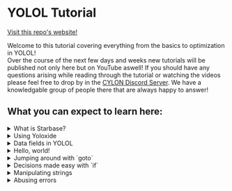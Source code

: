 # YOLOL Tutorial

[Visit this repo's website!](http://yolol.info)

Welcome to this tutorial covering everything from the basics to optimization in YOLOL!<br>
Over the course of the next few days and weeks new tutorials will be published not only here but on YouTube aswell!
If you should have any questions arising while reading through the tutorial or watching the videos please feel free to 
drop by in the [CYLON Discord Server](https://discord.gg/jkXcT74). We have a knowledgable group of people there that are
always happy to answer!


## What you can expect to learn here:

<details>
  <summary> What is Starbase? </summary>
  
  > An overview of YOLOL, it's creators and documentation.<br><br>
  >**Stuff to learn in this chapter:**
  >+ YOLOL and the name's meaning
  >+ Information about Starbase and it's creators Frozenbyte
  >+ Official documentation of YOLOL<br>
  >
  >|[Read more](tutorial_md/c1.md)|
  >|:--:|
</details>

<details>
  <summary> Using Yoloxide </summary>
  
  > A dive into the tool which we will be using to write YOLOL.<br><br>
  >**Stuff to learn in this chapter:**
  >+ Creating a device in Yoloxide and making it scriptable
  >+ How YOLOL is being executed
  >
  >|[Read more](tutorial_md/c2.md)|
  >|:--:|
</details>

<details>
  <summary> Data fields in YOLOL </summary>
  
  > All around data-fields, variables and the game-changing colon.<br><br>
  >**Stuff to learn in this chapter:**
  >+ Defining variables and assigning values
  >+ The difference between non-colon- and colon-variables
  >+ Creating more devices and accessing their variables
  >
  >|[Read more](tutorial_md/c3.md)|
  >|:--:|
</details>

<details>
  <summary> Hello, world! </summary>
  
  > Understanding how the language works at the example of the classic "Hello, world!".<br><br>
  >**Stuff to learn in this chapter:**
  >+ Assigning strings to a variable
  >+ Combining strings through concatenation
  >
  >|[Read more](tutorial_md/c4.md)|
  >|:--:|
</details>

<details>
  <summary> Jumping around with `goto` </summary>
  
  > Wether you just want to skip some lines or jump to a very specific one - goto does it all!<br><br>
  >**Stuff to learn in this chapter:**
  >+ The core concept of `goto`
  >+ Creating finite and infinite loops
  >
  >|[Read more](tutorial_md/c5.md)|
  >|:--:|
</details>

<details>
  <summary> Decisions made easy with `if` </summary>
  
  > Using if to make decisions and create more complex scripts.<br><br>
  >**Stuff to learn in this chapter:**
  >+ Syntax of if-statments and their use-cases
  >+ Combining with `goto`

  | Project: Creating a lockable door by using `if` and `goto`! |
  | --- |
</details>

<details>
  <summary> Manipulating strings </summary>
  
  > Calculating the length of strings, reversing them and much more!<br><br>
  >**Stuff to learn in this chapter:**
  >+ Different ways of manipulating strings
  >+ Using string manipulations to get the length of a string
</details>

<details>
  <summary> Abusing errors </summary>
  
  > Causing errors in the execution of YOLOL and making use of them.<br><br>
  >**Stuff to learn in this chapter:**
  >+ Optimizing code by introducing errors
  >+ Optimized way of getting the length of a string
</details>
